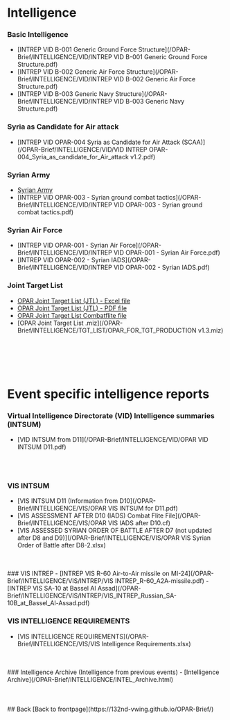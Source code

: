 # Intelligence


### Basic Intelligence
- [INTREP VID B-001 Generic Ground Force Structure](/OPAR-Brief/INTELLIGENCE/VID/INTREP VID B-001 Generic Ground Force Structure.pdf)
- [INTREP VID B-002 Generic Air Force Structure](/OPAR-Brief/INTELLIGENCE/VID/INTREP VID B-002 Generic Air Force Structure.pdf)
- [INTREP VID B-003 Generic Navy Structure](/OPAR-Brief/INTELLIGENCE/VID/INTREP VID B-003 Generic Navy Structure.pdf)

### Syria as Candidate for Air attack
- [INTREP VID OPAR-004 Syria as Candidate for Air Attack (SCAA)](/OPAR-Brief/INTELLIGENCE/VID/VID INTREP OPAR-004_Syria_as_candidate_for_Air_attack v1.2.pdf)

### Syrian Army
- [Syrian Army](/OPAR-Brief/INTELLIGENCE/Syrian_Army.html)
- [INTREP VID OPAR-003 - Syrian ground combat tactics](/OPAR-Brief/INTELLIGENCE/VID/INTREP VID OPAR-003 - Syrian ground combat tactics.pdf)

### Syrian Air Force
- [INTREP VID OPAR-001 - Syrian Air Force](/OPAR-Brief/INTELLIGENCE/VID/INTREP VID OPAR-001 - Syrian Air Force.pdf)
- [INTREP VID OPAR-002 - Syrian IADS](/OPAR-Brief/INTELLIGENCE/VID/INTREP VID OPAR-002 - Syrian IADS.pdf)


### Joint Target List
- [OPAR Joint Target List (JTL) - Excel file](/OPAR-Brief/INTELLIGENCE/TGT_LIST/OPAR_JOINT_TARGET_LIST_v1.5.xlsx)
- [OPAR Joint Target List (JTL) - PDF file](/OPAR-Brief/INTELLIGENCE/TGT_LIST/OPAR_JOINT_TARGET_LIST_v1.5.pdf)
- [OPAR Joint Target List Combatflite file](/OPAR-Brief/INTELLIGENCE/TGT_LIST/OPAR_VIS_JOINT_TARGET_LIST_OVERLAY.cf)
- [OPAR Joint Target List .miz](/OPAR-Brief/INTELLIGENCE/TGT_LIST/OPAR_FOR_TGT_PRODUCTION v1.3.miz)
<br>
<br>
<br>
<br>

# Event specific intelligence reports

### Virtual Intelligence Directorate (VID) Intelligence summaries (INTSUM)
- [VID INTSUM from D11](/OPAR-Brief/INTELLIGENCE/VID/OPAR VID INTSUM D11.pdf)
<br>
<br>

### VIS INTSUM
- [VIS INTSUM D11 (Information from D10](/OPAR-Brief/INTELLIGENCE/VIS/OPAR VIS INTSUM for D11.pdf)
- [VIS ASSESSMENT AFTER D10 (IADS) Combat Flite File](/OPAR-Brief/INTELLIGENCE/VIS/OPAR VIS IADS after D10.cf)
- [VIS ASSESSED SYRIAN ORDER OF BATTLE AFTER D7 (not updated after D8 and D9)](/OPAR-Brief/INTELLIGENCE/VIS/OPAR VIS Syrian Order of Battle after D8-2.xlsx)


<br>
<br>
### VIS INTREP
- [INTREP VIS R-60 Air-to-Air missile on MI-24](/OPAR-Brief/INTELLIGENCE/VIS/INTREP/VIS INTREP_R-60_A2A-missile.pdf)
- [INTREP VIS SA-10 at Bassel Al Assad](/OPAR-Brief/INTELLIGENCE/VIS/INTREP/VIS_INTREP_Russian_SA-10B_at_Bassel_Al-Assad.pdf)


### VIS INTELLIGENCE REQUIREMENTS
- [VIS INTELLIGENCE REQUIREMENTS](/OPAR-Brief/INTELLIGENCE/VIS/VIS Intelligence Requirements.xlsx)

<br>
<br>
### Intelligence Archive (Intelligence from previous events)
- [Intelligence Archive](/OPAR-Brief/INTELLIGENCE/INTEL_Archive.html)
<br>
<br>
<br>
<br>
## Back
[Back to frontpage](https://132nd-vwing.github.io/OPAR-Brief/)